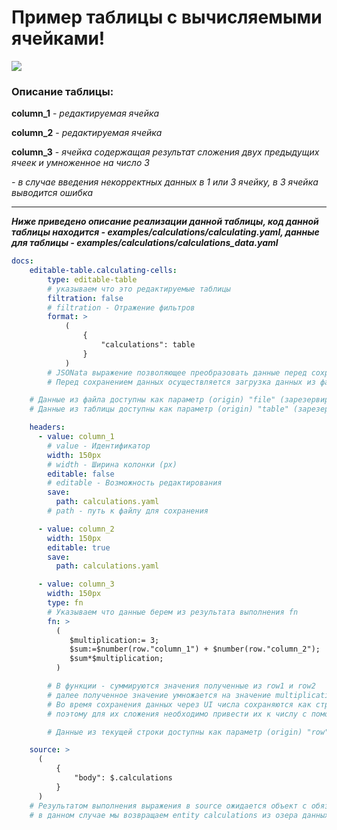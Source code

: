 # Пример таблицы с вычисляемыми ячейками!

![](@document/editable-table.calculating-cells)
### Описание таблицы:

**column_1** - *редактируемая ячейка*

**column_2** - *редактируемая ячейка*

**column_3** - *ячейка содержащая результат сложения двух предыдущих ячеек и умноженное на число 3*

*- в случае введения некорректных данных в 1 или 3 ячейку, в 3 ячейка выводится ошибка*

---
***Ниже приведено описание реализации данной таблицы, код данной таблицы находится - examples/calculations/calculating.yaml, данные для таблицы - examples/calculations/calculations_data.yaml***

``` yaml
docs:
    editable-table.calculating-cells:
        type: editable-table 
        # указываем что это редактируемые таблицы
        filtration: false
        # filtration - Отражение фильтров
        format: >
            (
                {
                    "calculations": table
                }     
            )   
        # JSONata выражение позволяющее преобразовать данные перед сохранением
        # Перед сохранением данных осуществляется загрузка данных из файла по указанному пути.

    # Данные из файла доступны как параметр (origin) "file" (зарезервированное имя)
    # Данные из таблицы доступны как параметр (origin) "table" (зарезервированное имя)

    headers:
      - value: column_1
        # value - Идентификатор
        width: 150px
        # width - Ширина колонки (px)
        editable: false
        # editable - Возможность редактирования
        save:
          path: calculations.yaml
        # path - путь к файлу для сохранения

      - value: column_2
        width: 150px
        editable: true
        save:
          path: calculations.yaml

      - value: column_3
        width: 150px
        type: fn
        # Указываем что данные берем из результата выполнения fn
        fn: >
          (
             $multiplication:= 3;
             $sum:=$number(row."column_1") + $number(row."column_2");
             $sum*$multiplication;
          )

        # В функции - суммируются значения полученные из row1 и row2
        # далее полученное значение умножается на значение multiplication
        # Во время сохранения данных через UI числа сохраняются как строки,
        # поэтому для их сложения необходимо привести их к числу с помощью функции $number()

        # Данные из текущей строки доступны как параметр (origin) "row" (зарезервированное имя)

    source: >
      (
          {
              "body": $.calculations
          }
      )
    # Результатом выполнения выражения в source ожидается объект с обязательным полем body и опциональным headers
    # в данном случае мы возвращаем entity calculations из озера данных